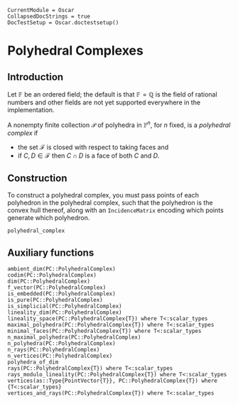 ```@meta
CurrentModule = Oscar
CollapsedDocStrings = true
DocTestSetup = Oscar.doctestsetup()
```

# Polyhedral Complexes

## Introduction

Let $\mathbb{F}$ be an ordered field; the default is that
$\mathbb{F}=\mathbb{Q}$ is the field of rational numbers and other fields are
not yet supported everywhere in the implementation.

A nonempty finite collection $\mathcal{P}$ of polyhedra in
$\mathbb{F}^n$, for $n$ fixed, is a *polyhedral complex* if

- the set $\mathcal{F}$ is closed with respect to taking faces and
- if $C,D\in\mathcal{F}$ then $C\cap D$ is a face of both $C$ and $D$.

## Construction

To construct a polyhedral complex, you must pass points of each polyhedron in
the polyhedral complex, such that the polyhedron is the convex hull thereof,
along with an `IncidenceMatrix` encoding which points generate which
polyhedron.

```@docs
polyhedral_complex
```


## Auxiliary functions
```@docs
ambient_dim(PC::PolyhedralComplex)
codim(PC::PolyhedralComplex)
dim(PC::PolyhedralComplex)
f_vector(PC::PolyhedralComplex)
is_embedded(PC::PolyhedralComplex)
is_pure(PC::PolyhedralComplex)
is_simplicial(PC::PolyhedralComplex)
lineality_dim(PC::PolyhedralComplex)
lineality_space(PC::PolyhedralComplex{T}) where T<:scalar_types
maximal_polyhedra(PC::PolyhedralComplex{T}) where T<:scalar_types
minimal_faces(PC::PolyhedralComplex{T}) where T<:scalar_types
n_maximal_polyhedra(PC::PolyhedralComplex)
n_polyhedra(PC::PolyhedralComplex)
n_rays(PC::PolyhedralComplex)
n_vertices(PC::PolyhedralComplex)
polyhedra_of_dim
rays(PC::PolyhedralComplex{T}) where T<:scalar_types
rays_modulo_lineality(PC::PolyhedralComplex{T}) where T<:scalar_types
vertices(as::Type{PointVector{T}}, PC::PolyhedralComplex{T}) where {T<:scalar_types}
vertices_and_rays(PC::PolyhedralComplex{T}) where T<:scalar_types
```
